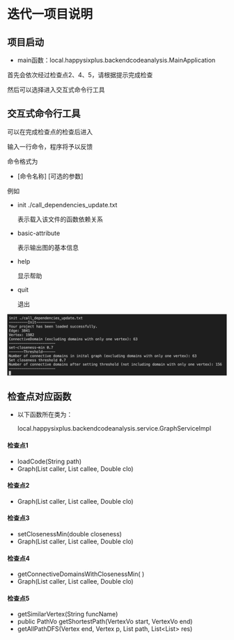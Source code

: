 # 迭代一项目说明

## 项目启动

- main函数：local.happysixplus.backendcodeanalysis.MainApplication

首先会依次经过检查点2、4、5，请根据提示完成检查

然后可以选择进入交互式命令行工具

## 交互式命令行工具

可以在完成检查点的检查后进入

输入一行命令，程序将予以反馈

命令格式为

- [命令名称] [可选的参数]

例如

- init ./call_dependencies_update.txt

  表示载入该文件的函数依赖关系

- basic-attribute

  表示输出图的基本信息

- help

  显示帮助

- quit

  退出

![example](documents/imgs/example.png)

## 检查点对应函数

- 以下函数所在类为：

  local.happysixplus.backendcodeanalysis.service.GraphServiceImpl

#### 检查点1

- loadCode(String path)
- Graph(List<String> caller, List<String> callee, Double clo)

#### 检查点2

- Graph(List<String> caller, List<String> callee, Double clo)

#### 检查点3

- setClosenessMin(double closeness)
- Graph(List<String> caller, List<String> callee, Double clo)

#### 检查点4

- getConnectiveDomainsWithClosenessMin( )
- Graph(List<String> caller, List<String> callee, Double clo)

#### 检查点5

- getSimilarVertex(String funcName)
- public PathVo getShortestPath(VertexVo start, VertexVo end)
- getAllPathDFS(Vertex end, Vertex p, List<Edge> path, List<List<EdgeVo>> res)

